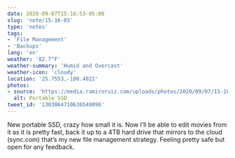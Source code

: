 ```yaml
---
date: 2020-09-07T15:16:53-05:00
slug: 'note/15-16-03'
type: 'notes'
tags:
- 'File Management'
- 'Backups'
lang: 'en'
weather: '82.7°F'
weather-summary: 'Humid and Overcast'
weather-icon: 'cloudy'
location: '25.7553,-100.4022'
photos:
- source: 'https://media.ramiroruiz.com/uploads/photos/2020/09/07/15-16-03/portable-ssd.jpeg'
  alt: Portable SSD
tweet_id: '1303064710636548096'
---
```

New portable SSD, crazy how small it is. Now I’ll be able to edit movies from it as it is pretty fast, back it up to a 4TB hard drive that mirrors to the cloud (sync.com) that’s my new file management strategy. Feeling pretty safe but open for any feedback.   